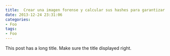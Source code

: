 ```yaml
---
title:  Crear una imagen forense y calcular sus hashes para garantizar su integridad
date: 2013-12-24 23:31:06
categories:
- Foo
tags:
- Foo
---
```


This post has a long title. Make sure the title displayed right.
